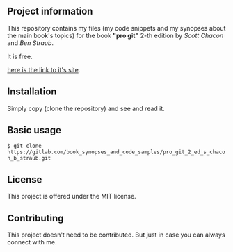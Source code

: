 Project information
-------------------

This repository contains my files (my code snippets and my synopses about the main book's topics) 
for the book **"pro git"** 2-th edition by *Scott Chacon* and *Ben Straub*.

It is free.
 
[here is the link to it's site](https://git-scm.com/book/en/v2). 


Installation
------------

Simply copy (clone the repository) and see and read it.

 
Basic usage
-----------
 
`$ git clone https://gitlab.com/book_synopses_and_code_samples/pro_git_2_ed_s_chacon_b_straub.git`

 
License
-------

This project is offered under the MIT license.


Contributing
------------

This project doesn't need to be contributed.
But just in case you can always connect with me.
